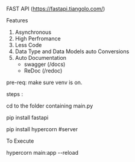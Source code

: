 FAST API (https://fastapi.tiangolo.com/)


Features

1.  Asynchronous
2.  High Perfromance
3.  Less Code
4.  Data Type  and Data Models auto Conversions
5.  Auto Documentation
    - swagger (/docs)
    - ReDoc   (/redoc)

pre-req:
make sure venv is on.

steps :

  cd to the folder containing main.py
  
  pip install fastapi
  
  pip install hypercorn #server
  
 

To Execute

hypercorn main:app --reload
